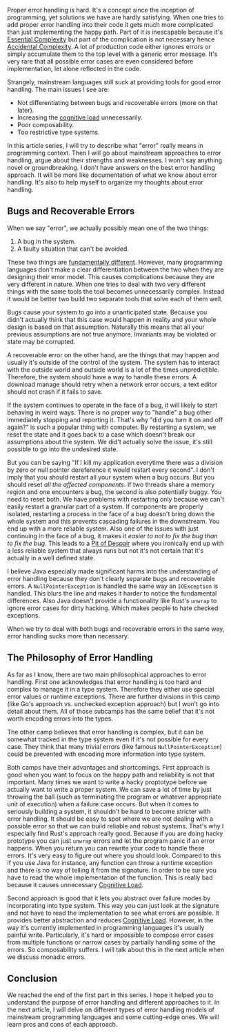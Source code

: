 
Proper error handling is hard. It's a concept since the inception of programming, yet solutions we have are hardly satisfying. When one tries to add proper error handling into their code it gets much more complicated than just implementing the happy path. Part of it is inescapable because it's [Essential Complexity]() but part of the complication is not necessary hence [Accidental Complexity](). A lot of production code either ignores errors or simply accumulate them to the top level with a generic error message. It's very rare that all possible error cases are even considered before implementation, let alone reflected in the code.

Strangely, mainstream languages still suck at providing tools for good error handling. The main issues I see are: 

- Not differentiating between bugs and recoverable errors (more on that later).
- Increasing the [cognitive load](https://minds.md/zakirullin/cognitive) unnecessarily.
- Poor composability.
- Too restrictive type systems.

In this article series, I will try to describe what "error" really means in programming context. Then I will go about mainstream approaches to error handling, argue about their strengths and weaknesses. I won't say anything novel or groundbreaking. I don't have answers on the best error handling approach. It will be more like documentation of what we know about error handling. It's also to help myself to organize my thoughts about error handling.

## Bugs and Recoverable Errors

When we say "error", we actually possibly mean one of the two things:

1. A bug in the system.
2. A faulty situation that can't be avoided.

These two things are [fundamentally different](https://joeduffyblog.com/2016/02/07/the-error-model/#bugs-arent-recoverable-errors). However, many programming languages don't make a clear differentiation between the two when they are designing their error model. This causes complications because they are very different in nature. When one tries to deal with two very different things with the same tools the tool becomes unnecessarily complex. Instead it would be better two build two separate tools that solve each of them well.

Bugs cause your system to go into a unanticipated state. Because you didn't actually think that this case would happen in reality and your whole design is based on that assumption. Naturally this means that all your previous assumptions are not true anymore. Invariants may be violated or state may be corrupted. 

A recoverable error on the other hand, are the things that may happen and usually it's outside of the control of the system. The system has to interact with the outside world and outside world is a lot of the times unpredictible. Therefore, the system should have a way to handle these errors. A download manage should retry when a network error occurs, a text editor should not crash if it  fails to save.

If the system continues to operate in the face of a bug, it will likely to start behaving in weird ways. There is no proper way to "handle" a bug other immediately stopping and reporting it. That's why "did you turn it on and off again?" is such a popular thing with computer. By restarting a system, we reset the state and it goes back to a case which doesn't break our assumptions about the system. We did't actually solve the issue, it's still possible to go into the undesired state.

But you can be saying "If I kill my application everytime there was a division by zero or null pointer dereference it would restart every second". I don't imply that you should restart all your system when a bug occurs. But you should reset _all the affected components_. If two threads share a memory region and one encounters a bug, the second is also potentially buggy. You need to reset both. We have problems with restarting only because we can't easily restart a granular part of a system. If components are properly isolated, restarting a process in the face of a bug doesn't bring down the whole system and this prevents cascading failures in the downstream. You end up with a more reliable system. Also one of the issues with just continuing in the face of a bug, it makes it _easier to not to fix the bug than to fix the bug_. This leads to a [Pit of Despair](https://blog.codinghorror.com/falling-into-the-pit-of-success/) where you ironically end up with a less reliable system that always runs but not it's not certain that it's actually in a well defined state. 

I believe Java especially made significant harms into the understanding of error handling because they don't clearly separate bugs and recoverable errors. A `NullPointerException` is handled the same way an `IOException` is handled. This blurs the line and makes it harder to notice the fundamental differences. Also Java doesn't provide a functionality like Rust's `unwrap` to ignore error cases for dirty hacking. Which makes people to hate checked exceptions.

When we try to deal with both bugs and recoverable errors in the same way, error handling sucks more than necessary.

## The Philosophy of Error Handling

As far as I know, there are two main philosophical approaches to error handling. First one acknowledges that error handling is too hard and complex to manage it in a type system. Therefore they either use special error values or runtime exceptions. There are further divisions in this camp (like Go's approach vs. unchecked exception approach) but I won't go into detail about them. All of those subcamps has the same belief that it's not worth encoding errors into the types.

The other camp believes that error handling is complex, but it can be somewhat tracked in the type system even if it's not possible for every case. They think that many trivial errors (like famous `NullPointerException`) could be prevented with encoding more information into type system.

Both camps have their advantages and shortcomings. First approach is good when you want to focus on the happy path and reliability is not that important. Many times we want to write a hacky proptotype before we actually want to write a proper system. We can save a lot of time by just throwing the ball (such as terminating the program or whatever appropriate unit of execution) when a failure case occurs. But when it comes to seriously building a system, it shouldn't be hard to become stricter with error handling. It should be easy to spot where we are not dealing with a possible error so that we can build reliable and robust systems. That's why I especially find Rust's approach really good. Because if you are doing hacky prototype you can just `unwrap` errors and let the program panic if an error happens. When you return you can rewrite your code to handle these errors. It's very easy to figure out where you should look. Compared to this if you use Java for instance, any function can throw a runtime exception and there is no way of telling it from the signature. In order to be sure you have to read the whole implementation of the function. This is really bad because it causes unnecessary [Cognitive Load](https://minds.md/zakirullin/cognitive).

Second approach is good that it lets you abstract over failure modes by incorporating into type system. This way you can just look at the signature and not have to read the implementation to see what errors are possible. It provides better abstraction and reduces [Cognitive Load](). However, in the way it's currently implemented in programming languages it's usually painful write. Particularly, it's hard or impossible to compose error cases from multiple functions or narrow cases by partially handling some of the errors. So composability suffers. I will talk about this in the next article when we discuss monadic errors.

## Conclusion

We reached the end of the first part in this series. I hope it helped you to understand the purpose of error handling and different approaches to it. In the next article, I will delve on different types of error handling models of mainstream programming languages and some cutting-edge ones. We will learn pros and cons of each approach.
